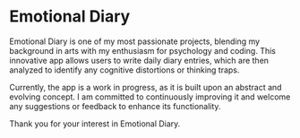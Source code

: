 # Emotional Diary

Emotional Diary is one of my most passionate projects, blending my background in arts with my enthusiasm for psychology and coding. This innovative app allows users to write daily diary entries, which are then analyzed to identify any cognitive distortions or thinking traps.

Currently, the app is a work in progress, as it is built upon an abstract and evolving concept. I am committed to continuously improving it and welcome any suggestions or feedback to enhance its functionality.

Thank you for your interest in Emotional Diary.
